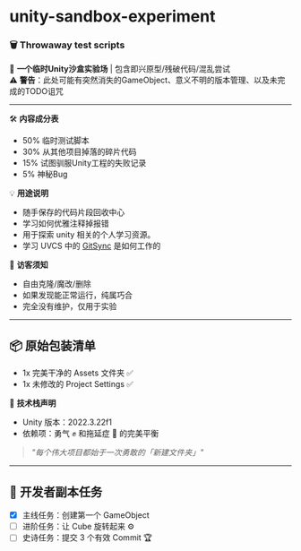 # unity-sandbox-experiment  
### 🗑️ Throwaway test scripts  

🔨 **一个临时Unity沙盒实验场** | 包含即兴原型/残破代码/混乱尝试  
⚠️ **警告**：此处可能有突然消失的GameObject、意义不明的版本管理、以及未完成的TODO诅咒

---

🛠️ **内容成分表**  
- 50% 临时测试脚本  
- 30% 从其他项目掉落的碎片代码  
- 15% 试图驯服Unity工程的失败记录  
- 5%  神秘Bug  

💡 **用途说明**  
- 随手保存的代码片段回收中心  
- 学习如何优雅注释掉报错
- 用于探索 unity 相关的个人学习资源。
- 学习 UVCS 中的 [GitSync](https://docs.unity.com/ugs/en-us/manual/devops/manual/migrating-from-git#intro) 是如何工作的

🙌 **访客须知**  
- 自由克隆/魔改/删除  
- 如果发现能正常运行，纯属巧合
- 完全没有维护，仅用于实验

---

## 📦 原始包装清单  
- 1x 完美干净的 Assets 文件夹 ✅  
- 1x 未修改的 Project Settings ✅  

🔧 **技术栈声明**  
- Unity 版本：2022.3.22f1  
- 依赖项：勇气 ✊ 和拖延症 🛌 的完美平衡  

> _"每个伟大项目都始于一次勇敢的「新建文件夹」"_

---

## 🎯 开发者副本任务  
- [x] 主线任务：创建第一个 GameObject  
- [ ] 进阶任务：让 Cube 旋转起来 ⚙️  
- [ ] 史诗任务：提交 3 个有效 Commit 🏆  
